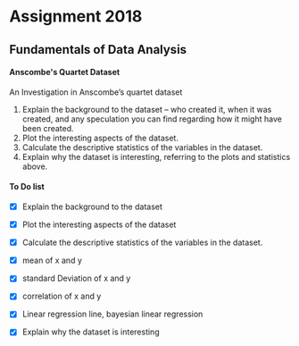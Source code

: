 # Assignment 2018
## Fundamentals of Data Analysis


#### Anscombe's Quartet Dataset
An Investigation in Anscombe’s quartet dataset


1. Explain the background to the dataset – who created it, when it was created, and
any speculation you can find regarding how it might have been created.
2.  Plot the interesting aspects of the dataset.
3.  Calculate the descriptive statistics of the variables in the dataset.
4.  Explain why the dataset is interesting, referring to the plots and statistics above.





#### To Do list
- [x] Explain the background to the dataset
- [x] Plot the interesting aspects of the dataset
- [x] Calculate the descriptive statistics of the variables in the dataset.
- [x] mean of x and y
- [x] standard Deviation of x and y
- [x] correlation of x and y
- [x] Linear regression line, bayesian linear regression
- [x] Explain why the dataset is interesting

